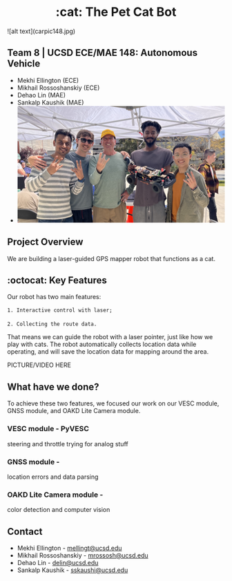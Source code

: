 <div id="top"></div>

<h1 align="center">:cat: The Pet Cat Bot </h1>
![alt text](carpic148.jpg)

## Team 8 | UCSD ECE/MAE 148: Autonomous Vehicle
- Mekhi Ellington (ECE)
- Mikhail Rossoshanskiy (ECE)
- Dehao Lin (MAE)
- Sankalp Kaushik (MAE)
- ![alt text](teampic148.jpg)


## Project Overview
We are building a laser-guided GPS mapper robot that functions as a cat.

## :octocat: Key Features
Our robot has two main features:

    1. Interactive control with laser;

    2. Collecting the route data.

That means we can guide the robot with a laser pointer, just like how we play with cats. The robot automatically collects location data while operating, and will save the location data for mapping around the area. 

PICTURE/VIDEO HERE 

## What have we done?
To achieve these two features, we focused our work on our VESC module, GNSS module, and OAKD Lite Camera module.

### VESC module - PyVESC
steering and throttle trying for analog stuff

### GNSS module - 
location errors and data parsing 

### OAKD Lite Camera module - 
color detection and computer vision

## Contact

* Mekhi Ellington - mellingt@ucsd.edu
* Mikhail Rossoshanskiy - mrossosh@ucsd.edu
* Dehao Lin - delin@ucsd.edu
* Sankalp Kaushik - sskaushi@ucsd.edu 



